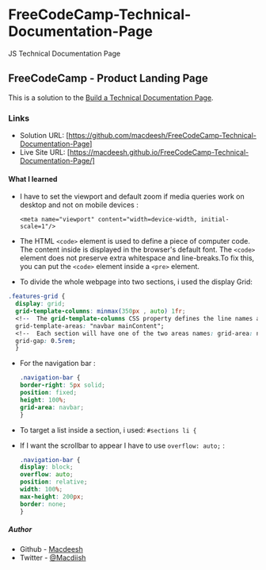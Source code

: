 # FreeCodeCamp-Technical-Documentation-Page
JS Technical Documentation Page

## FreeCodeCamp - Product Landing Page

This is a solution to the [Build a Technical Documentation Page](https://www.freecodecamp.org/learn/responsive-web-design/responsive-web-design-projects/build-a-technical-documentation-page). 

### Links

- Solution URL: [https://github.com/macdeesh/FreeCodeCamp-Technical-Documentation-Page]
- Live Site URL: [https://macdeesh.github.io/FreeCodeCamp-Technical-Documentation-Page/]

#### What I learned

- I have to set the viewport and default zoom if media queries work on desktop and not on mobile devices :

  ```<meta name="viewport" content="width=device-width, initial-scale=1"/>```
  
- The HTML ```<code>``` element  is used to define a piece of computer code. The content inside is displayed in the browser's default font.
  The ```<code>``` element does not preserve extra whitespace and line-breaks.To fix this, you can put the ```<code>``` element inside a ```<pre>``` element.

- To divide the whole webpage into two sections, i used the display Grid:

 ```css
 .features-grid {
   display: grid; 
   grid-template-columns: minmax(350px , auto) 1fr; 
   <!--  The grid-template-columns CSS property defines the line names and track sizing functions of the grid columns -->
   grid-template-areas: "navbar mainContent";
   <!--  Each section will have one of the two areas names: grid-area: navbar; and grid-area: mainContent; -->
   grid-gap: 0.5rem;   
   }
   ```
  
- For the navigation bar :
  
  ```css
  .navigation-bar {
  border-right: 5px solid;
  position: fixed;
  height: 100%;
  grid-area: navbar;
  }
  ```
  
- To target a list inside a section, i used: ``` #sections li { ```

- If I want the scrollbar to appear I have to use ```overflow: auto;``` :

  ```css
  .navigation-bar {
  display: block;
  overflow: auto;
  position: relative;
  width: 100%;
  max-height: 200px;
  border: none;
  }
  ```
  
##### Author

- Github - [Macdeesh](https://github.com/macdeesh)
- Twitter - [@Macdiish](https://twitter.com/Macdiish)
